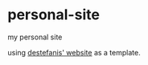 # personal-site
my personal site

using [destefanis' website](https://github.com/destefanis/new-portfolio) as a template. 